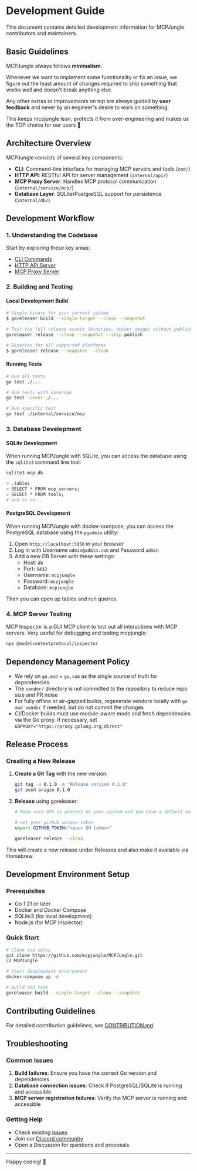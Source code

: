 # Development Guide

This document contains detailed development information for MCPJungle contributors and maintainers.

## Basic Guidelines

MCPJungle always follows **minimalism**.

Whenever we want to implement some functionality or fix an issue, we figure out the least amount of changes required to ship something that works well and doesn't break anything else.

Any other extras or improvements on top are always guided by **user feedback** and never by an engineer's desire to work on something.

This keeps mcpjungle lean, protects it from over-engineering and makes us the TOP choice for our users 🚀

## Architecture Overview

MCPJungle consists of several key components:

- **CLI**: Command-line interface for managing MCP servers and tools (`cmd/`)
- **HTTP API**: RESTful API for server management (`internal/api/`)
- **MCP Proxy Server**: Handles MCP protocol communication (`internal/service/mcp/`)
- **Database Layer**: SQLite/PostgreSQL support for persistence (`internal/db/`)

## Development Workflow

### 1. Understanding the Codebase

Start by exploring these key areas:
- [CLI Commands](https://github.com/mcpjungle/MCPJungle/tree/main/cmd)
- [HTTP API Server](https://github.com/mcpjungle/MCPJungle/blob/main/internal/api/server.go)
- [MCP Proxy Server](https://github.com/mcpjungle/MCPJungle/blob/main/internal/service/mcp/proxy.go)

### 2. Building and Testing

#### Local Development Build
```bash
# Single binary for your current system
$ goreleaser build --single-target --clean --snapshot

# Test the full release assets (binaries, docker image) without publishing
goreleaser release --clean --snapshot --skip publish

# Binaries for all supported platforms
$ goreleaser release --snapshot --clean
```

#### Running Tests
```bash
# Run all tests
go test ./...

# Run tests with coverage
go test -cover ./...

# Run specific test
go test ./internal/service/mcp
```

### 3. Database Development

#### SQLite Development
When running MCPJungle with SQLite, you can access the database using the `sqlite3` command line tool:

```bash
sqlite3 mcp.db

> .tables
> SELECT * FROM mcp_servers;
> SELECT * FROM tools;
# and so on...
```

#### PostgreSQL Development
When running MCPJungle with docker-compose, you can access the PostgreSQL database using the `pgadmin` utility:

1. Open `http://localhost:5050` in your browser
2. Log in with Username `admin@admin.com` and Password `admin`
3. Add a new DB Server with these settings:
   - Host: `db`
   - Port: `5432`
   - Username: `mcpjungle`
   - Password: `mcpjungle`
   - Database: `mcpjungle`

Then you can open up tables and run queries.

### 4. MCP Server Testing

MCP Inspector is a GUI MCP client to test out all interactions with MCP servers. Very useful for debugging and testing mcpjungle:

```bash
npx @modelcontextprotocol/inspector
```

## Dependency Management Policy

- We rely on `go.mod` + `go.sum` as the single source of truth for dependencies
- The `vendor/` directory is not committed to the repository to reduce repo size and PR noise
- For fully offline or air-gapped builds, regenerate vendors locally with `go mod vendor` if needed, but do not commit the changes
- CI/Docker builds must use module-aware mode and fetch dependencies via the Go proxy. If necessary, set `GOPROXY="https://proxy.golang.org,direct"`

## Release Process

### Creating a New Release

1. **Create a Git Tag** with the new version:
   ```bash
   git tag -a 0.1.0 -m "Release version 0.1.0"
   git push origin 0.1.0
   ```

2. **Release** using goreleaser:
   ```bash
   # Make sure GPG is present on your system and you have a default key which is added to Github
   
   # set your github access token
   export GITHUB_TOKEN="<your GH token>"
   
   goreleaser release --clean
   ```

This will create a new release under Releases and also make it available via Homebrew.

## Development Environment Setup

### Prerequisites
- Go 1.21 or later
- Docker and Docker Compose
- SQLite3 (for local development)
- Node.js (for MCP Inspector)

### Quick Start
```bash
# Clone and setup
git clone https://github.com/mcpjungle/MCPJungle.git
cd MCPJungle

# Start development environment
docker-compose up -d

# Build and test
goreleaser build --single-target --clean --snapshot
```

## Contributing Guidelines

For detailed contribution guidelines, see [CONTRIBUTION.md](./CONTRIBUTION.md).


## Troubleshooting

### Common Issues

1. **Build failures**: Ensure you have the correct Go version and dependencies
2. **Database connection issues**: Check if PostgreSQL/SQLite is running and accessible
3. **MCP server registration failures**: Verify the MCP server is running and accessible

### Getting Help

- Check existing [issues](https://github.com/mcpjungle/MCPJungle/issues)
- Join our [Discord community](https://discord.gg/CapV4Z3krk)
- Open a Discussion for questions and proposals

---

Happy coding! 🚀
